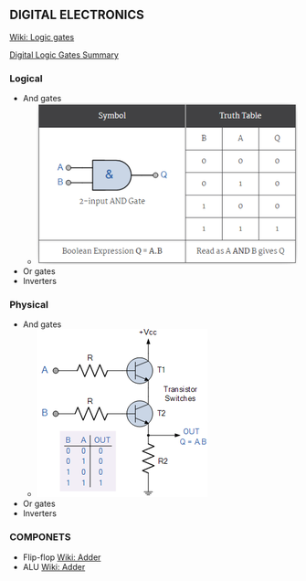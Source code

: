 ## DIGITAL ELECTRONICS ##

[Wiki: Logic gates](http://en.wikipedia.org/wiki/Logic_gate)

[Digital Logic Gates Summary](http://www.electronics-tutorials.ws/logic/logic_10.html)

### Logical ###

- And gates
  - ![And Logic](/assets/and-gate-logic.png)
- Or gates
- Inverters

### Physical ###

- And gates
  - ![And Phycial](/assets/and-gate-phycial.png)
- Or gates
- Inverters

### COMPONETS ###

- Flip-flop [Wiki: Adder](https://en.wikipedia.org/wiki/Flip-flop_(electronics))
- ALU [Wiki: Adder](http://en.wikipedia.org/wiki/Adder_(electronics))